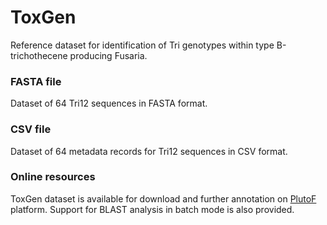 # ToxGen

Reference dataset for identification of Tri genotypes within type B-trichothecene producing Fusaria.

### FASTA file
Dataset of 64 Tri12 sequences in FASTA format.

### CSV file
Dataset of 64 metadata records for Tri12 sequences in CSV format.

### Online resources
ToxGen dataset is available for download and further annotation on [PlutoF](https://plutof.ut.ee) platform. Support for BLAST analysis in batch mode is also provided.
